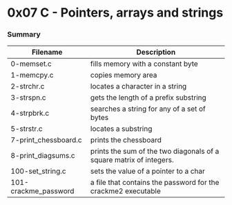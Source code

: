 # 0x07 C - Pointers, arrays and strings

### Summary
|Filename| Description|
|----|-------|
|0-memset.c|fills memory with a constant byte|
|1-memcpy.c|copies memory area|
|2-strchr.c|locates a character in a string|
|3-strspn.c|gets the length of a prefix substring|
|4-strpbrk.c|searches a string for any of a set of bytes|
|5-strstr.c|locates a substring|
|7-print_chessboard.c|prints the chessboard|
|8-print_diagsums.c|prints the sum of the two diagonals of a square matrix of integers.|
|100-set_string.c|sets the value of a pointer to a char|
|101-crackme_password|a file that contains the password for the crackme2 executable|
